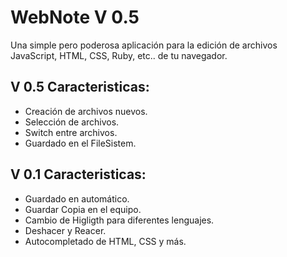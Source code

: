 WebNote V 0.5
================================
Una simple pero poderosa aplicación para la edición de archivos JavaScript, HTML, CSS, Ruby, etc..  de tu navegador.


V 0.5 Caracteristicas:
-------------------------
- Creación de archivos nuevos.
- Selección de archivos.
- Switch entre archivos.
- Guardado en el FileSistem.


V 0.1 Caracteristicas:
-------------------------
 - Guardado en automático.
 - Guardar Copia en el equipo.
 - Cambio de Higligth para diferentes lenguajes.
 - Deshacer y Reacer.
 - Autocompletado de HTML, CSS y más.
